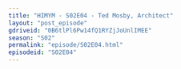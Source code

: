 ```yaml
---
title: "HIMYM - S02E04 - Ted Mosby, Architect"
layout: "post_episode"
gdriveid: "0B6tlPl6Pw14fQ1RYZjJoUnlIMEE"
season: "S02"
permalink: "episode/S02E04.html"
episodeid: "S02E04"
---
```

